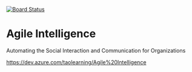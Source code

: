 [![Board Status](https://dev.azure.com/taolearning/dba91741-744d-4a80-aedc-498eccd44b7c/86d54574-f428-4f44-9716-7db4077ec872/_apis/work/boardbadge/e9a2fb0b-b73b-40ab-b977-2a15f5a91118)](https://dev.azure.com/taolearning/dba91741-744d-4a80-aedc-498eccd44b7c/_boards/board/t/86d54574-f428-4f44-9716-7db4077ec872/Microsoft.RequirementCategory)
# Agile Intelligence
Automating the Social Interaction and Communication for Organizations

https://dev.azure.com/taolearning/Agile%20Intelligence
